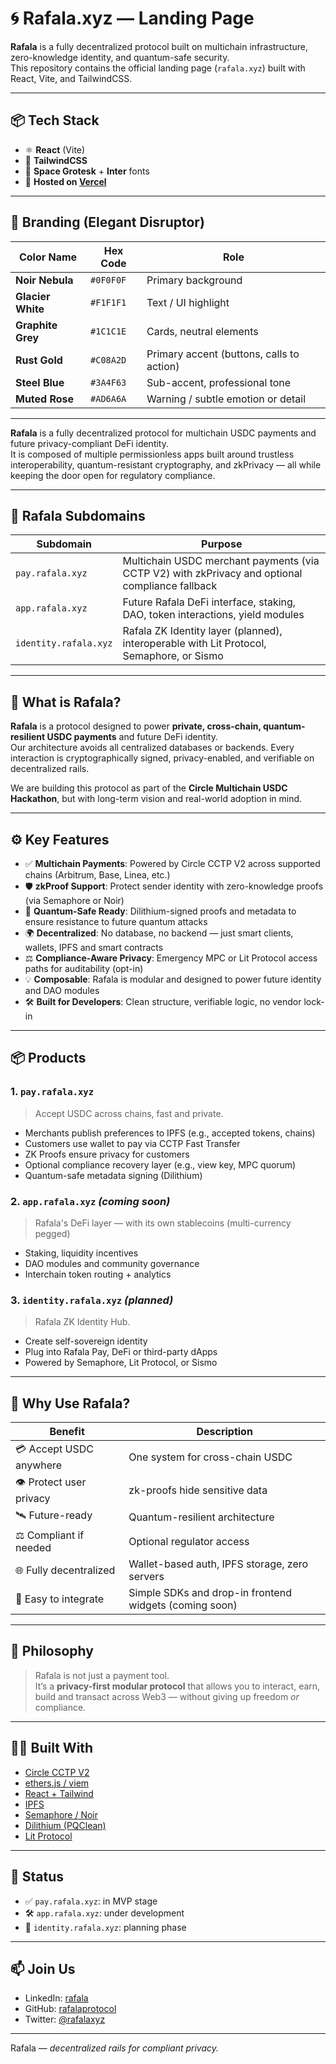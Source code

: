 # 🌀 Rafala.xyz — Landing Page

**Rafala** is a fully decentralized protocol built on multichain infrastructure, zero-knowledge identity, and quantum-safe security.  
This repository contains the official landing page (`rafala.xyz`) built with React, Vite, and TailwindCSS.

---

## 📦 Tech Stack

- ⚛️ **React** (Vite)
- 🎨 **TailwindCSS**
- 🧠 **Space Grotesk** + **Inter** fonts
- 🎯 **Hosted on [Vercel](https://vercel.com)**

---

## 🎨 Branding (Elegant Disruptor)

| Color Name        | Hex Code  | Role                                      |
| ----------------- | --------- | ----------------------------------------- |
| **Noir Nebula**   | `#0F0F0F` | Primary background                        |
| **Glacier White** | `#F1F1F1` | Text / UI highlight                       |
| **Graphite Grey** | `#1C1C1E` | Cards, neutral elements                   |
| **Rust Gold**     | `#C08A2D` | Primary accent (buttons, calls to action) |
| **Steel Blue**    | `#3A4F63` | Sub-accent, professional tone             |
| **Muted Rose**    | `#AD6A6A` | Warning / subtle emotion or detail        |

---

**Rafala** is a fully decentralized protocol for multichain USDC payments and future privacy-compliant DeFi identity.  
It is composed of multiple permissionless apps built around trustless interoperability, quantum-resistant cryptography, and zkPrivacy — all while keeping the door open for regulatory compliance.

---

## 🔱 Rafala Subdomains

| Subdomain             | Purpose |
|-----------------------|---------|
| `pay.rafala.xyz`      | Multichain USDC merchant payments (via CCTP V2) with zkPrivacy and optional compliance fallback |
| `app.rafala.xyz`      | Future Rafala DeFi interface, staking, DAO, token interactions, yield modules |
| `identity.rafala.xyz` | Rafala ZK Identity layer (planned), interoperable with Lit Protocol, Semaphore, or Sismo |

---

## 🚀 What is Rafala?

**Rafala** is a protocol designed to power **private, cross-chain, quantum-resilient USDC payments** and future DeFi identity.  
Our architecture avoids all centralized databases or backends. Every interaction is cryptographically signed, privacy-enabled, and verifiable on decentralized rails.

We are building this protocol as part of the **Circle Multichain USDC Hackathon**, but with long-term vision and real-world adoption in mind.

---

## ⚙️ Key Features

- ✅ **Multichain Payments**: Powered by Circle CCTP V2 across supported chains (Arbitrum, Base, Linea, etc.)
- 🛡 **zkProof Support**: Protect sender identity with zero-knowledge proofs (via Semaphore or Noir)
- 🔐 **Quantum-Safe Ready**: Dilithium-signed proofs and metadata to ensure resistance to future quantum attacks
- 🌍 **Decentralized**: No database, no backend — just smart clients, wallets, IPFS and smart contracts
- ⚖️ **Compliance-Aware Privacy**: Emergency MPC or Lit Protocol access paths for auditability (opt-in)
- 💡 **Composable**: Rafala is modular and designed to power future identity and DAO modules
- 🛠 **Built for Developers**: Clean structure, verifiable logic, no vendor lock-in

---

## 📦 Products

### 1. `pay.rafala.xyz`
> Accept USDC across chains, fast and private.

- Merchants publish preferences to IPFS (e.g., accepted tokens, chains)
- Customers use wallet to pay via CCTP Fast Transfer
- ZK Proofs ensure privacy for customers
- Optional compliance recovery layer (e.g., view key, MPC quorum)
- Quantum-safe metadata signing (Dilithium)

### 2. `app.rafala.xyz` *(coming soon)*
> Rafala's DeFi layer — with its own stablecoins (multi-currency pegged)

- Staking, liquidity incentives
- DAO modules and community governance
- Interchain token routing + analytics

### 3. `identity.rafala.xyz` *(planned)*
> Rafala ZK Identity Hub.

- Create self-sovereign identity
- Plug into Rafala Pay, DeFi or third-party dApps
- Powered by Semaphore, Lit Protocol, or Sismo

---

## 🎯 Why Use Rafala?

| Benefit                         | Description |
|----------------------------------|-------------|
| 💳 Accept USDC anywhere         | One system for cross-chain USDC |
| 👁 Protect user privacy         | zk-proofs hide sensitive data |
| 🛰 Future-ready                 | Quantum-resilient architecture |
| ⚖️ Compliant if needed         | Optional regulator access |
| 🌐 Fully decentralized          | Wallet-based auth, IPFS storage, zero servers |
| 🔌 Easy to integrate            | Simple SDKs and drop-in frontend widgets (coming soon) |

---

## 🧠 Philosophy

> Rafala is not just a payment tool.  
> It’s a **privacy-first modular protocol** that allows you to interact, earn, build and transact across Web3 — without giving up freedom *or* compliance.

---

## 👷‍♂️ Built With

- [Circle CCTP V2](https://developers.circle.com)
- [ethers.js / viem](https://viem.sh/)
- [React + Tailwind](https://tailwindcss.com)
- [IPFS](https://ipfs.tech)
- [Semaphore / Noir](https://noir-lang.org)
- [Dilithium (PQClean)](https://github.com/PQClean/PQClean)
- [Lit Protocol](https://litprotocol.com)

---

## 🧪 Status

- ✅ `pay.rafala.xyz`: in MVP stage
- 🛠 `app.rafala.xyz`: under development
- 🧬 `identity.rafala.xyz`: planning phase

---

## 📫 Join Us

- LinkedIn: [rafala](https://linkedin.com/company/rafala)
- GitHub: [rafalaprotocol](https://github.com/rafalaprotocol)
- Twitter: [@rafalaxyz](https://x.com/rafalaxyz)

---

Rafala — *decentralized rails for compliant privacy.*
